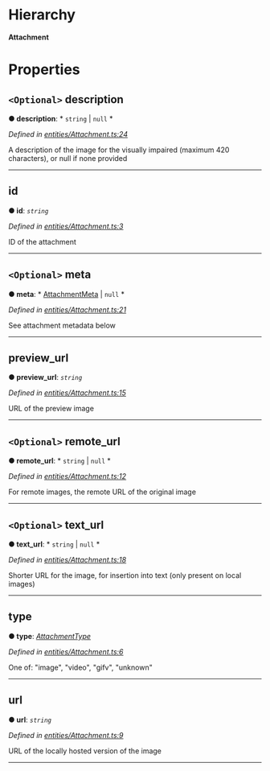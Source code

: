 

# Hierarchy

**Attachment**

# Properties

<a id="description"></a>

## `<Optional>` description

**● description**: * `string` &#124; `null`
*

*Defined in [entities/Attachment.ts:24](https://github.com/aendrew/core/blob/a43c578/src/entities/Attachment.ts#L24)*

A description of the image for the visually impaired (maximum 420 characters), or null if none provided

___
<a id="id"></a>

##  id

**● id**: *`string`*

*Defined in [entities/Attachment.ts:3](https://github.com/aendrew/core/blob/a43c578/src/entities/Attachment.ts#L3)*

ID of the attachment

___
<a id="meta"></a>

## `<Optional>` meta

**● meta**: * [AttachmentMeta](_entities_attachment_.attachmentmeta.md) &#124; `null`
*

*Defined in [entities/Attachment.ts:21](https://github.com/aendrew/core/blob/a43c578/src/entities/Attachment.ts#L21)*

See attachment metadata below

___
<a id="preview_url"></a>

##  preview_url

**● preview_url**: *`string`*

*Defined in [entities/Attachment.ts:15](https://github.com/aendrew/core/blob/a43c578/src/entities/Attachment.ts#L15)*

URL of the preview image

___
<a id="remote_url"></a>

## `<Optional>` remote_url

**● remote_url**: * `string` &#124; `null`
*

*Defined in [entities/Attachment.ts:12](https://github.com/aendrew/core/blob/a43c578/src/entities/Attachment.ts#L12)*

For remote images, the remote URL of the original image

___
<a id="text_url"></a>

## `<Optional>` text_url

**● text_url**: * `string` &#124; `null`
*

*Defined in [entities/Attachment.ts:18](https://github.com/aendrew/core/blob/a43c578/src/entities/Attachment.ts#L18)*

Shorter URL for the image, for insertion into text (only present on local images)

___
<a id="type"></a>

##  type

**● type**: *[AttachmentType](../modules/_entities_attachment_.md#attachmenttype)*

*Defined in [entities/Attachment.ts:6](https://github.com/aendrew/core/blob/a43c578/src/entities/Attachment.ts#L6)*

One of: "image", "video", "gifv", "unknown"

___
<a id="url"></a>

##  url

**● url**: *`string`*

*Defined in [entities/Attachment.ts:9](https://github.com/aendrew/core/blob/a43c578/src/entities/Attachment.ts#L9)*

URL of the locally hosted version of the image

___

